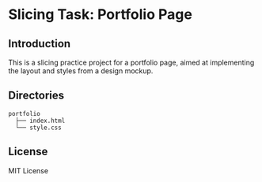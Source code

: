 # Slicing Task: Portfolio Page
## Introduction
This is a slicing practice project for a portfolio page, aimed at implementing the layout and styles from a design mockup.

## Directories
```
portfolio 
  ├── index.html
  └── style.css
```
## License
MIT License
